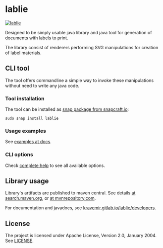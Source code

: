 lablie
==========

[![lablie](https://snapcraft.io/lablie/badge.svg)](https://snapcraft.io/lablie)


Designed to be simply usable java library and java tool for generation of documents with labels to print.

The library consist of renderers performing SVG manipulations for creation of label materials.

## CLI tool

The tool offers commandline a simple way to invoke these manipulations without need to write any java code.

###  Tool installation

The tool can be installed as [snap package from snapcraft.io][snapcraft-io-package]:

```
sudo snap install lablie
```

### Usage examples

See [examples at docs][docs-cli-examples].

### CLI options

Check [complete help](docs/help.md) to see all available options.

## Library usage

Library's artifacts are published to maven central. See details [at search.maven.org][search-maven-org-by-group], or [at mvnrepository.com][mvnrepository-com-group].

For documentation and javadocs, see [kravemir.gitlab.io/lablie/developers](https://kravemir.gitlab.io/lablie/developers).

## License

The project is licensed under Apache License, Version 2.0, January 2004. See [LICENSE](LICENSE).

[docs-cli-examples]: https://kravemir.gitlab.io/lablie/cli-examples/
[snapcraft-io-package]: https://snapcraft.io/lablie
[search-maven-org-by-group]: https://search.maven.org/search?q=kravemir
[mvnrepository-com-group]: https://mvnrepository.com/artifact/org.kravemir.svg.labels
